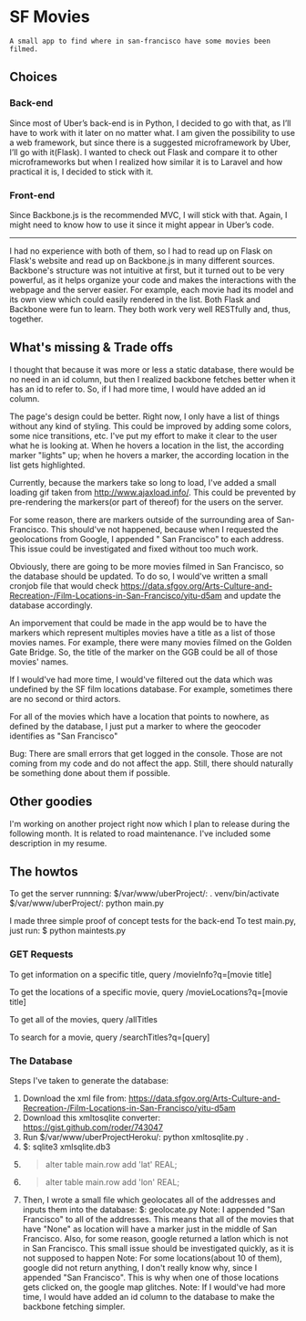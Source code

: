 # SF Movies
	A small app to find where in san-francisco have some movies been filmed.
	
## Choices

### Back-end

Since most of Uber’s back-end is in Python, I decided to go with that, as I’ll have to work with it later on no matter what.
I am given the possibility to use a web framework, but since there is a suggested microframework by Uber, I’ll go with it(Flask).
I wanted to check out Flask and compare it to other microframeworks but when I realized how similar it is to Laravel and how practical it is, I decided to stick with it.

### Front-end

Since Backbone.js is the recommended MVC, I will stick with that. Again, I might need to know how to use it since it might appear in Uber’s code.

---

I had no experience with both of them, so I had to read up on Flask on Flask's website and read up on Backbone.js in many different sources.
Backbone's structure was not intuitive at first, but it turned out to be very powerful, as it helps organize your code and makes the interactions with the webpage and the server easier. For example, each movie had its model and its own view which could easily rendered in the list.
Both Flask and Backbone were fun to learn. They both work very well RESTfully and, thus, together.

## What's missing & Trade offs

I thought that because it was more or less a static database, there would be no need in an id column, but then I realized backbone fetches better when it has an id to refer to. So, if I had more time, I would have added an id column.

The page's design could be better. Right now, I only have a list of things without any kind of styling. This could be improved by adding some colors, some nice transitions, etc. I've put my effort to make it clear to the user what he is looking at. When he hovers a location in the list, the according marker "lights" up; when he hovers a marker, the according location in the list gets highlighted.

Currently, because the markers take so long to load, I've added a small loading gif taken from http://www.ajaxload.info/. This could be prevented by pre-rendering the markers(or part of thereof) for the users on the server. 

For some reason, there are markers outside of the surrounding area of San-Francisco. This should've not happened, because when I requested the geolocations from Google, I appended " San Francisco" to each address. This issue could be investigated and fixed without too much work.

Obviously, there are going to be more movies filmed in San Francisco, so the database should be updated. To do so, I would've written a small cronjob file that would check https://data.sfgov.org/Arts-Culture-and-Recreation-/Film-Locations-in-San-Francisco/yitu-d5am and update the database accordingly.

An imporvement that could be made in the app would be to have the markers which represent multiples movies have a title as a list of those movies names. For example, there were many movies filmed on the Golden Gate Bridge. So, the title of the marker on the GGB could be all of those movies' names.

If I would've had more time, I would've filtered out the data which was undefined by the SF film locations database. For example, sometimes there are no second or third actors.

For all of the movies which have a location that points to nowhere, as defined by the database, I just put a marker to where the geocoder identifies as "San Francisco"

Bug: There are small errors that get logged in the console. Those are not coming from my code and do not affect the app. Still, there should naturally be something done about them if possible.

## Other goodies

I'm working on another project right now which I plan to release during the following month. It is related to road maintenance. I've included some description in my resume.

## The howtos

To get the server runnning:
$/var/www/uberProject/: . venv/bin/activate
$/var/www/uberProject/: python main.py

I made three simple proof of concept tests for the back-end
To test main.py, just run: $ python maintests.py

### GET Requests

To get information on a specific title, query
	/movieInfo?q=[movie title]

To get the locations of a specific movie, query
	/movieLocations?q=[movie title]

To get all of the movies, query 
	/allTitles

To search for a movie, query 
	/searchTitles?q=[query]

### The Database

Steps I've taken to generate the database:
1. Download the xml file from: https://data.sfgov.org/Arts-Culture-and-Recreation-/Film-Locations-in-San-Francisco/yitu-d5am
2. Download this xmltosqlite converter: https://gist.github.com/roder/743047 
3. Run $/var/www/uberProjectHeroku/: python xmltosqlite.py . 
4. $: sqlite3 xmlsqlite.db3 
5. 	>alter table main.row add 'lat' REAL;
6. 	>alter table main.row add 'lon' REAL;
7. Then, I wrote a small file which geolocates all of the addresses and inputs them into the database: $: geolocate.py
Note: I appended "San Francisco" to all of the addresses. This means that all of the movies that have "None" as location will have a marker just in the middle of San Francisco. Also, for some reason, google returned a latlon which is not in San Francisco. This small issue should be investigated quickly, as it is not supposed to happen
Note: For some locations(about 10 of them), google did not return anything, I don't really know why, since I appended "San Francisco". This is why when one of those locations gets clicked on, the google map glitches.
Note: If I would've had more time, I would have added an id column to the database to make the backbone fetching simpler.

